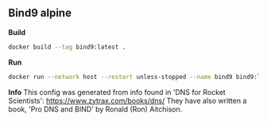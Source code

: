 ## Bind9 alpine

__Build__

```bash
docker build --tag bind9:latest .
```

__Run__
```bash
docker run --network host --restart unless-stopped --name bind9 bind9:latest
```

__Info__
This config was generated from info found in 'DNS for Rocket Scientists':
https://www.zytrax.com/books/dns/
They have also written a book, 'Pro DNS and BIND' by Ronald (Ron) Aitchison.